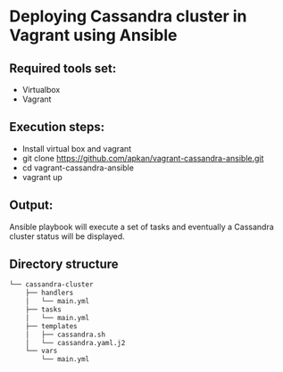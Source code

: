 # Deploying Cassandra cluster in Vagrant using Ansible

## Required tools set:
- Virtualbox
- Vagrant

## Execution steps:
- Install virtual box and vagrant
- git clone https://github.com/apkan/vagrant-cassandra-ansible.git
- cd vagrant-cassandra-ansible
- vagrant up

## Output:
Ansible playbook will execute a set of tasks and eventually a Cassandra cluster status will be displayed.

## Directory structure
``` sh
└── cassandra-cluster
    ├── handlers
    │   └── main.yml
    ├── tasks
    │   └── main.yml
    ├── templates
    │   ├── cassandra.sh
    │   └── cassandra.yaml.j2
    └── vars
        └── main.yml
```

